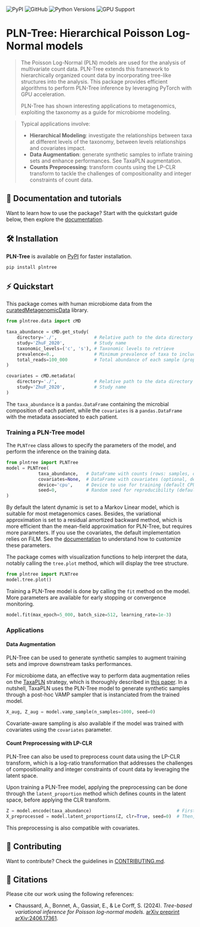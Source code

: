 ![PyPI](https://img.shields.io/pypi/v/plntree)
![GitHub](https://img.shields.io/github/license/AlexandreChaussard/PLNTree-package)
![Python Versions](https://img.shields.io/badge/python-3.8+-blue)
![GPU Support](https://img.shields.io/badge/GPU-Supported-brightgreen)
# PLN-Tree: Hierarchical Poisson Log-Normal models
> The Poisson Log-Normal (PLN) models are used for the
> analysis of multivariate count data. PLN-Tree extends this framework to 
> hierarchically organized count data by incorporating tree-like structures
> into the analysis. This package provides efficient algorithms to perform PLN-Tree inference
> by leveraging PyTorch with GPU acceleration.
> 
> PLN-Tree has shown interesting applications to metagenomics, exploiting the taxonomy 
> as a guide for microbiome modeling. 

> Typical applications involve:
> - **Hierarchical Modeling**: investigate the relationships between taxa at different levels of the taxonomy, between levels relationships and covariates impact.
> - **Data Augmentation**: generate synthetic samples to inflate training sets and enhance performances. See TaxaPLN augmentation.
> - **Counts Preprocessing**: transform counts using the LP-CLR transform to tackle the challenges of compositionality and integer constraints of count data.

## 📖 Documentation and tutorials

Want to learn how to use the package? 
Start with the quickstart guide below, 
then explore the [documentation]().

## 🛠 Installation

**PLN-Tree** is available on [PyPI](https://pypi.org/project/plntree/) for faster installation.

```sh
pip install plntree
```

## ⚡️ Quickstart

This package comes with human microbiome data from the [curatedMetagenomicData](https://waldronlab.io/curatedMetagenomicData/index.html) library.
```python
from plntree.data import cMD

taxa_abundance = cMD.get_study(
    directory='./',              # Relative path to the data directory
    study='ZhuF_2020',           # Study name
    taxonomic_levels=('c', 's'), # Taxonomic levels to retrieve
    prevalence=0.,               # Minimum prevalence of taxa to include
    total_reads=100_000          # Total abundance of each sample (proportions to counts)
)

covariates = cMD.metadata(
    directory='./',              # Relative path to the data directory
    study='ZhuF_2020',           # Study name
)
```

The `taxa_abundance` is a `pandas.DataFrame` containing the microbial composition 
of each patient, while the `covariates` is a `pandas.DataFrame` with the metadata 
associated to each patient.

### Training a PLN-Tree model

The `PLNTree` class allows to specify the parameters of the model, and perform the inference on the training data.
```python
from plntree import PLNTree
model = PLNTree(
            taxa_abundance,   # DataFrame with counts (rows: samples, columns: taxa)
            covariates=None,  # DataFrame with covariates (optional, default None)
            device='cpu',     # Device to use for training (default CPU, or 'cuda' for GPU)
            seed=0,           # Random seed for reproducibility (default None)
)
```
By default the latent dynamic is set to a Markov Linear model, which is suitable for most metagenomics cases.
Besides, the variational approximation is set to a residual amortized backward method, which is more efficient than
the mean-field approximation for PLN-Tree, but requires more parameters. If you use the covariates,
the default implementation relies on FiLM.
See the [documentation]() to understand how to customize these parameters.

The package comes with visualization functions to help interpret the data, notably
calling the `tree.plot` method, which will display the tree structure.
```python
from plntree import PLNTree
model.tree.plot()
```

Training a PLN-Tree model is done by calling the `fit` method on the model. 
More parameters are available for early stopping or convergence monitoring.
```python
model.fit(max_epoch=5_000, batch_size=512, learning_rate=1e-3)
```

### Applications

#### Data Augmentation
PLN-Tree can be used to generate synthetic samples to augment training sets and 
improve downstream tasks performances.

For microbiome data, an effective way to perform data augmentation relies on the [TaxaPLN](.) strategy,
which is thoroughly described in [this paper](). In a nutshell, TaxaPLN uses the PLN-Tree model to generate synthetic samples
through a post-hoc VAMP sampler that is instanciated from the trained model.
```python
X_aug, Z_aug = model.vamp_sample(n_samples=1000, seed=0)
```
Covariate-aware sampling is also available if the model was trained with covariates using the `covariates` parameter.

#### Count Preprocessing with LP-CLR
PLN-Tree can also be used to preprocess count data using the LP-CLR transform, 
which is a log-ratio transformation that addresses the challenges of compositionality 
and integer constraints of count data by leveraging the latent space.

Upon training a PLN-Tree model, applying the preprocessing can be done through the `latent_proportion` method
which defines counts in the latent space, before applying the CLR transform.
```python
Z = model.encode(taxa_abundance)                                # First, encode the counts to the latent space
X_preprocessed = model.latent_proportions(Z, clr=True, seed=0)  # Then, apply the LP-CLR transform
```
This preprocessing is also compatible with covariates.

## 👐 Contributing

Want to contribute? Check the guidelines in [CONTRIBUTING.md](https://github.com/AlexandreChaussard/PLNTree-package/blob/master/CONTRIBUTING.md).

## 📜 Citations

Please cite our work using the following references:

- Chaussard, A., Bonnet, A., Gassiat, E., & Le Corff, S. (2024). *Tree-based variational inference for Poisson log-normal models.* [arXiv preprint arXiv:2406.17361](https://arxiv.org/abs/2406.17361).

